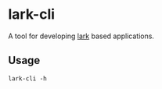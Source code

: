 # lark-cli

A tool for developing [lark](https://github.com/cuigh/lark) based applications.

## Usage

```
lark-cli -h
```